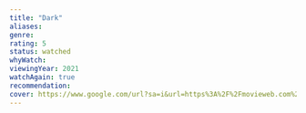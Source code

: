 ```yaml
---
title: "Dark"
aliases: 
genre: 
rating: 5
status: watched
whyWatch: 
viewingYear: 2021
watchAgain: true
recommendation: 
cover: https://www.google.com/url?sa=i&url=https%3A%2F%2Fmovieweb.com%2Fdark-german-netflix-show-death-and-determinism%2F&psig=AOvVaw1OqpjeLBEzoT5X0K7qR6A4&ust=1681812617528000&source=images&cd=vfe&ved=0CBEQjRxqFwoTCOj0lq7WsP4CFQAAAAAdAAAAABAl
---
```


